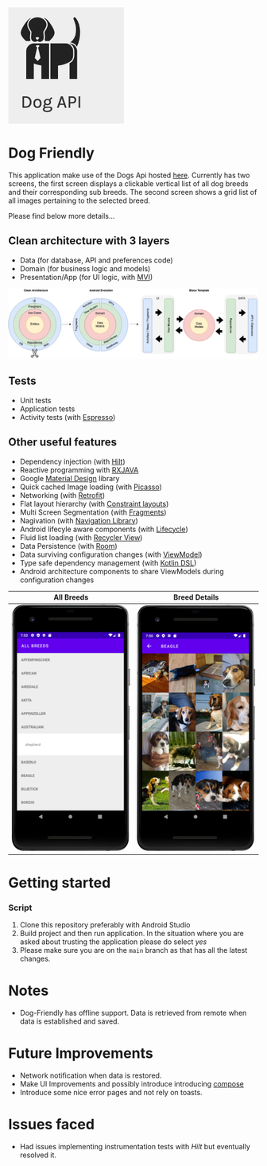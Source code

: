 <img src="images/dog-api-img.png" alt="Dog Api logo"/>

# Dog Friendly

This application make use of the Dogs Api hosted [here](https://dog.ceo/dog-api/). Currently has two screens, the first
screen displays a clickable vertical list of all dog breeds and their corresponding sub breeds. The second screen
shows a grid list of all images pertaining to the selected breed.

Please find below more details...

## Clean architecture with 3 layers
- Data (for database, API and preferences code)
- Domain (for business logic and models)
- Presentation/App (for UI logic, with [MVI](https://www.raywenderlich.com/817602-mvi-architecture-for-android-tutorial-getting-started))

<img src="images/clean-arch-img.png" alt="Architecture logo"/>

## Tests
- Unit tests
- Application tests
- Activity tests (with [Espresso](https://google.github.io/android-testing-support-library/docs/espresso/))

## Other useful features
- Dependency injection (with [Hilt](http://google.github.io/hilt/))
- Reactive programming with [RXJAVA](https://reactivex.io/)
- Google [Material Design](https://material.io/blog/android-material-theme-color) library
- Quick cached Image loading (with [Picasso](https://square.github.io/picasso/))
- Networking (with [Retrofit](https://square.github.io/retrofit/))
- Flat layout hierarchy (with [Constraint layouts](https://developer.android.com/jetpack/androidx/releases/constraintlayout))
- Multi Screen Segmentation (with [Fragments](https://developer.android.com/jetpack/androidx/releases/fragment))
- Nagivation (with [Navigation Library](https://developer.android.com/guide/navigation/navigation-migrate))
- Android lifecyle aware components (with [Lifecycle](https://developer.android.com/jetpack/androidx/releases/lifecycle))
- Fluid list loading (with [Recycler View](https://developer.android.com/jetpack/androidx/releases/recyclerview))
- Data Persistence (with [Room](https://developer.android.com/jetpack/androidx/releases/room))
- Data surviving configuration changes (with [ViewModel](https://developer.android.com/topic/libraries/architecture/viewmodel))
- Type safe dependency management (with [Kotlin DSL](https://kotlinlang.org/docs/type-safe-builders.html))
- Android architecture components to share ViewModels during configuration changes

| All Breeds | Breed Details |
|----------------------------|------------------------|
|<img src="images/breed_list.png" alt="breed_list"/> | <img src="images/breed_details.png" alt="breed_list"/> |

# Getting started

### Script
1. Clone this repository preferably with Android Studio
2. Build project and then run application. In the situation where you are asked about trusting the application please do select *yes*
3. Please make sure you are on the `main` branch as that has all the latest changes.

# Notes
- Dog-Friendly has offline support. Data is retrieved from remote when data is established and saved.

# Future Improvements
- Network notification when data is restored.
- Make UI Improvements and possibly introduce introducing [compose](https://developer.android.com/jetpack/androidx/releases/compose)
- Introduce some nice error pages and not rely on toasts.

# Issues faced
- Had issues implementing instrumentation tests with *Hilt* but eventually resolved it.
